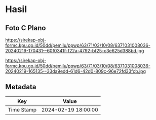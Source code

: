 # Hasil

## Foto C Plano

https://sirekap-obj-formc.kpu.go.id/50dd/pemilu/ppwp/63/71/03/10/08/6371031008036-20240219-170431--60f0341f-f22a-4792-bf25-c3e625d388bd.jpg

https://sirekap-obj-formc.kpu.go.id/50dd/pemilu/ppwp/63/71/03/10/08/6371031008036-20240219-165135--33da9edd-61d6-42d0-809c-96e72fd33fcb.jpg


## Metadata

| Key        | Value               |
| ---------- | ------------------- |
| Time Stamp | 2024-02-19 18:00:00 |



